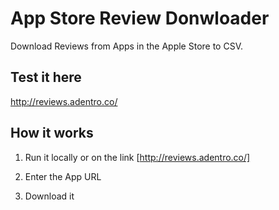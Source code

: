 # App Store Review Donwloader
Download Reviews from Apps in the Apple Store to CSV. 

## Test it here
http://reviews.adentro.co/

## How it works
1) Run it locally or on the link [http://reviews.adentro.co/]

2) Enter the App URL 

3) Download it
